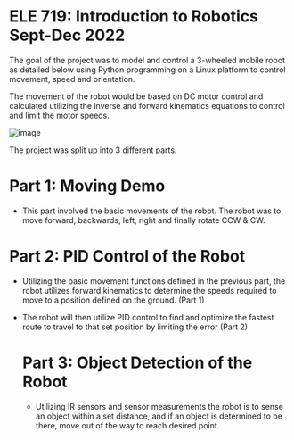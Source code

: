 # ELE 719: Introduction to Robotics                                                                                                        Sept-Dec 2022

The goal of the project was to model and control a 3-wheeled mobile robot as detailed below using Python programming on a Linux platform to control movement, speed and orientation. 

The movement of the robot would be based on DC motor control and calculated utilizing the inverse and forward kinematics equations to control and limit the motor speeds. 

![image](https://github.com/jtongg/ELE719/assets/118993878/d3890ea3-b85d-41cb-868a-30783110d47d)

The project was split up into 3 different parts. 

 # Part 1: Moving Demo 
 - This part involved the basic movements of the robot. The robot was to move forward, backwards, left, right and finally rotate CCW & CW.

# Part 2: PID Control of the Robot 
- Utilizing the basic movement functions defined in the previous part, the robot utilizes forward kinematics to determine the speeds required to move to a position defined on the ground. (Part 1)
- The robot will then utilize PID control to find and optimize the fastest route to travel to that set position by limiting the error (Part 2)

  # Part 3: Object Detection of the Robot
  - Utilizing IR sensors and sensor measurements the robot is to sense an object within a set distance, and if an object is determined to be there, move out of the way to reach desired point. 
